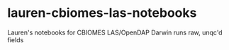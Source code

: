 # lauren-cbiomes-las-notebooks
Lauren's notebooks for CBIOMES LAS/OpenDAP Darwin runs raw, unqc'd fields
